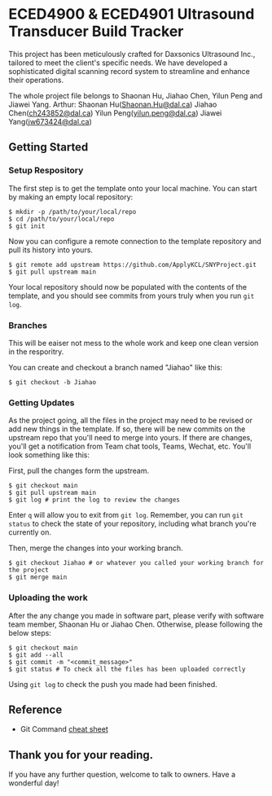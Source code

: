 # ECED4900 & ECED4901 Ultrasound Transducer Build Tracker

This project has been meticulously crafted for Daxsonics Ultrasound Inc., tailored to meet the client's specific needs. We have developed a sophisticated digital scanning record system to streamline and enhance their operations.

The whole project file belongs to Shaonan Hu, Jiahao Chen, Yilun Peng and Jiawei Yang.
Arthur: Shaonan Hu(Shaonan.Hu@dal.ca)
        Jiahao Chen(ch243852@dal.ca)
        Yilun Peng(yilun.peng@dal.ca)
        Jiawei Yang(jw673424@dal.ca)
## Getting Started

### Setup Respository

The first step is to get the template onto your local machine.
You can start by making an empty local repository:
```
$ mkdir -p /path/to/your/local/repo
$ cd /path/to/your/local/repo
$ git init
```
Now you can configure a remote connection to the template repository and pull its history into yours.
```
$ git remote add upstream https://github.com/ApplyKCL/SNYProject.git
$ git pull upstream main
```
Your local repository should now be populated with the contents of the template, and you should see commits from yours truly when you run `git log`.

### Branches

This will be eaiser not mess to the whole work and keep one clean version in the resporitry.

You can create and checkout a branch named "Jiahao" like this:
```
$ git checkout -b Jiahao
```
### Getting Updates

As the project going, all the files in the project may need to be revised or add new things in the template. If so, there will be new commits on the upstream repo that you'll need to merge into yours.
If there are changes, you'll get a notification from Team chat tools, Teams, Wechat, etc.
You'll look something like this:

First, pull the changes form the upstream.
```
$ git checkout main
$ git pull upstream main
$ git log # print the log to review the changes
```
Enter `q` will allow you to exit from `git log`.
Remember, you can run `git status` to check the state of your repository, including what branch you're currently on.

Then, merge the changes into your working branch.
```
$ git checkout Jiahao # or whatever you called your working branch for the project
$ git merge main
```
### Uploading the work

After the any change you made in software part, please verify with software team member, Shaonan Hu or Jiahao Chen. Otherwise, please following the below steps:
```
$ git checkout main
$ git add --all
$ git commit -m "<commit_message>"
$ git status # To check all the files has been uploaded correctly
```

Using `git log` to check the push you made had been finished.

## Reference
- Git Command [cheat sheet](https://dzone.com/articles/top-20-git-commands-with-examples)

## Thank you for your reading.
 If you have any further question, welcome to talk to owners.
 Have a wonderful day!
